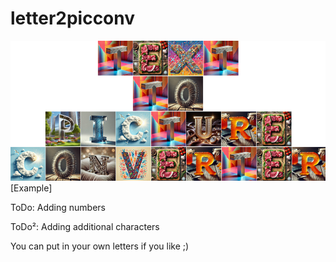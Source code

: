 # letter2picconv

![Alt text](/o.png?raw=true "Example")
[Example]

ToDo: Adding numbers

ToDo²: Adding additional characters

You can put in your own letters if you like ;)
